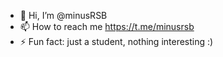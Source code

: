 - 👋 Hi, I’m @minusRSB
- 📫 How to reach me https://t.me/minusrsb
- ⚡ Fun fact: just a student, nothing interesting :)

<!---
minusRSB/minusRSB is a ✨ special ✨ repository because its `README.md` (this file) appears on your GitHub profile.
You can click the Preview link to take a look at your changes.
--->
